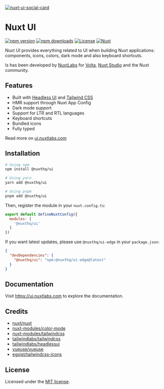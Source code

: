 [![nuxt-ui-social-card](https://github.com/nuxt/modules/assets/904724/47071f61-379d-4c46-a61e-caaf2d2143d7#gh-dark-mode-only)](https://ui.nuxtlabs.com)

# Nuxt UI

[![npm version][npm-version-src]][npm-version-href]
[![npm downloads][npm-downloads-src]][npm-downloads-href]
[![License][license-src]][license-href]
[![Nuxt][nuxt-src]][nuxt-href]

Nuxt UI provides everything related to UI when building Nuxt applications: components, icons, colors, dark mode and also keyboard shortcuts.

Is has been developed by [NuxtLabs](https://nuxtlabs.com/) for [Volta](https://volta.net), [Nuxt Studio](https://nuxt.studio/) and the Nuxt community.

## Features

- Built with [Headless UI](https://headlessui.dev/) and [Tailwind CSS](https://tailwindcss.com/)
- HMR support through Nuxt App Config
- Dark mode support
- Support for LTR and RTL languages
- Keyboard shortcuts
- Bundled icons
- Fully typed

Read more on [ui.nuxtlabs.com](https://ui.nuxtlabs.com)

## Installation

```bash
# Using npm
npm install @nuxthq/ui

# Using yarn
yarn add @nuxthq/ui

# Using pnpm
pnpm add @nuxthq/ui
```

Then, register the module in your `nuxt.config.ts`:

```js
export default defineNuxtConfig({
  modules: [
    '@nuxthq/ui'
  ]
})
```

If you want latest updates, please use `@nuxthq/ui-edge` in your `package.json`:

```json
{
  "devDependencies": {
    "@nuxthq/ui": "npm:@nuxthq/ui-edge@latest"
  }
}
```

## Documentation

Visit https://ui.nuxtlabs.com to explore the documentation.

## Credits

- [nuxt/nuxt](https://github.com/nuxt/nuxt)
- [nuxt-modules/color-mode](https://github.com/nuxt-modules/color-mode)
- [nuxt-modules/tailwindcss](https://github.com/nuxt-modules/tailwindcss)
- [tailwindlabs/tailwindcss](https://github.com/tailwindlabs/tailwindcss)
- [tailwindlabs/headlessui](https://github.com/tailwindlabs/headlessui)
- [vueuse/vueuse](https://github.com/vueuse/vueuse)
- [egoist/tailwindcss-icons](https://github.com/egoist/tailwindcss-icons)

## License

Licensed under the [MIT license](https://github.com/nuxtlabs/ui/blob/dev/LICENSE.md).

<!-- Badges -->
[npm-version-src]: https://img.shields.io/npm/v/@nuxthq/ui/latest.svg?style=flat&colorA=18181B&colorB=28CF8D
[npm-version-href]: https://npmjs.com/package/@nuxthq/ui

[npm-downloads-src]: https://img.shields.io/npm/dm/@nuxthq/ui.svg?style=flat&colorA=18181B&colorB=28CF8D
[npm-downloads-href]: https://npmjs.com/package/@nuxthq/ui

[license-src]: https://img.shields.io/github/license/nuxtlabs/ui.svg?style=flat&colorA=18181B&colorB=28CF8D
[license-href]: https://github.com/nuxtlabs/ui/blob/main/LICENSE

[nuxt-src]: https://img.shields.io/badge/Nuxt-18181B?logo=nuxt.js
[nuxt-href]: https://nuxt.com
